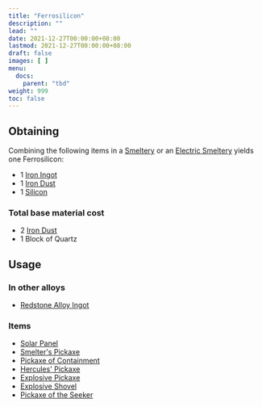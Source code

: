 ```yaml
---
title: "Ferrosilicon"
description: ""
lead: ""
date: 2021-12-27T00:00:00+08:00
lastmod: 2021-12-27T00:00:00+08:00
draft: false
images: [ ]
menu:
  docs:
    parent: "tbd"
weight: 999
toc: false
---
```


## Obtaining

Combining the following items in a [Smeltery](/docs/slimefun/smeltery) or an [Electric Smeltery](/docs/slimefun/electric-smeltery) yields one Ferrosilicon:

* 1 [Iron Ingot](/docs/slimefun/iron-ingot)
* 1 [Iron Dust](/docs/slimefun/iron-dust)
* 1 [Silicon](/docs/slimefun/silicon)

### Total base material cost

* 2 [Iron Dust](/docs/slimefun/iron-dust)
* 1 Block of Quartz

## Usage

### In other alloys

* [Redstone Alloy Ingot](/docs/slimefun/redstone-alloy-ingot)

### Items

* [Solar Panel](/docs/slimefun/solar-panel)
* [Smelter's Pickaxe](/docs/slimefun/smelter's-pickaxe)
* [Pickaxe of Containment](/docs/slimefun/pickaxe-of-containment)
* [Hercules' Pickaxe](/docs/slimefun/hercules'-pickaxe)
* [Explosive Pickaxe](/docs/slimefun/explosive-pickaxe)
* [Explosive Shovel](/docs/slimefun/explosive-shovel)
* [Pickaxe of the Seeker](/docs/slimefun/pickaxe-of-the-seeker)

